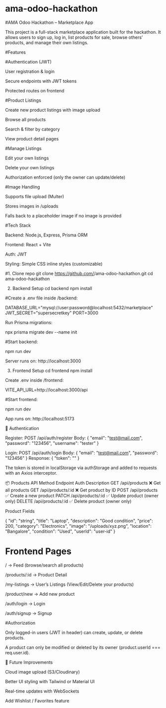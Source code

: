 # ama-odoo-hackathon

#AMA Odoo Hackathon – Marketplace App

This project is a full-stack marketplace application built for the hackathon.
It allows users to sign up, log in, list products for sale, browse others’ products, and manage their own listings.

#Features

#Authentication (JWT)

User registration & login

Secure endpoints with JWT tokens

Protected routes on frontend

#Product Listings

Create new product listings with image upload

Browse all products

Search & filter by category

View product detail pages

#Manage Listings

Edit your own listings

Delete your own listings

Authorization enforced (only the owner can update/delete)

#Image Handling

Supports file upload (Multer)

Stores images in /uploads

Falls back to a placeholder image if no image is provided

#Tech Stack

Backend: Node.js, Express, Prisma ORM

Frontend: React + Vite

Auth: JWT

Styling: Simple CSS inline styles (customizable)

#1. Clone repo
git clone https://github.com/<your-username>/ama-odoo-hackathon.git
cd ama-odoo-hackathon

2. Backend Setup
cd backend
npm install


#Create a .env file inside /backend:

DATABASE_URL="mysql://user:password@localhost:5432/marketplace"
JWT_SECRET="supersecretkey"
PORT=3000


Run Prisma migrations:

npx prisma migrate dev --name init


#Start backend:

npm run dev


Server runs on: http://localhost:3000

3. Frontend Setup
cd frontend
npm install


Create .env inside /frontend:

VITE_API_URL=http://localhost:3000/api


#Start frontend:

npm run dev


App runs on: http://localhost:5173

🔑 Authentication

Register: POST /api/auth/register
Body: { "email": "test@mail.com", "password": "123456", "username": "tester" }

Login: POST /api/auth/login
Body: { "email": "test@mail.com", "password": "123456" }
Response: { "token": "<JWT>" }

The token is stored in localStorage via authStorage and added to requests with an Axios interceptor.

📦 Products API
Method	Endpoint	Auth	Description
GET	/api/products	❌	Get all products
GET	/api/products/:id	❌	Get product by ID
POST	/api/products	✅	Create a new product
PATCH	/api/products/:id	✅	Update product (owner only)
DELETE	/api/products/:id	✅	Delete product (owner only)

Product Fields

{
  "id": "string",
  "title": "Laptop",
  "description": "Good condition",
  "price": 200,
  "category": "Electronics",
  "image": "/uploads/xyz.png",
  "location": "Bangalore",
  "condition": "Used",
  "userId": "user-id"
}

# Frontend Pages

/ → Feed (browse/search all products)

/products/:id → Product Detail

/my-listings → User’s Listings (View/Edit/Delete your products)

/product/new → Add new product

/auth/login → Login

/auth/signup → Signup

#Authorization

Only logged-in users (JWT in header) can create, update, or delete products.

A product can only be modified or deleted by its owner (product.userId === req.user.id).

🔧 Future Improvements

Cloud image upload (S3/Cloudinary)

Better UI styling with Tailwind or Material UI

Real-time updates with WebSockets

Add Wishlist / Favorites feature
